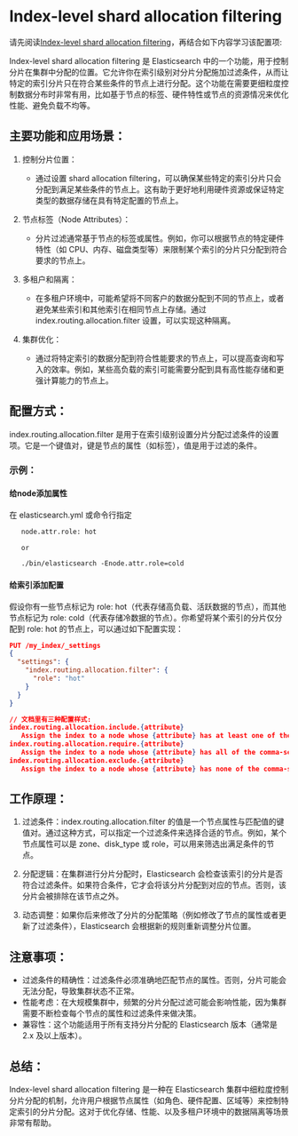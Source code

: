 # Index-level shard allocation filtering
请先阅读[Index-level shard allocation filtering](https://www.elastic.co/guide/en/elasticsearch/reference/current/shard-allocation-filtering.html)，再结合如下内容学习该配置项:

Index-level shard allocation filtering 是 Elasticsearch 中的一个功能，用于控制分片在集群中分配的位置。它允许你在索引级别对分片分配施加过滤条件，从而让特定的索引分片只在符合某些条件的节点上进行分配。这个功能在需要更细粒度控制数据分布时非常有用，比如基于节点的标签、硬件特性或节点的资源情况来优化性能、避免负载不均等。

## 主要功能和应用场景：
1. 控制分片位置：
   - 通过设置 shard allocation filtering，可以确保某些特定的索引分片只会分配到满足某些条件的节点上。这有助于更好地利用硬件资源或保证特定类型的数据存储在具有特定配置的节点上。

2. 节点标签（Node Attributes）：
   - 分片过滤通常基于节点的标签或属性。例如，你可以根据节点的特定硬件特性（如 CPU、内存、磁盘类型等）来限制某个索引的分片只分配到符合要求的节点上。

3. 多租户和隔离：
   - 在多租户环境中，可能希望将不同客户的数据分配到不同的节点上，或者避免某些索引和其他索引在相同节点上存储。通过 index.routing.allocation.filter 设置，可以实现这种隔离。

4. 集群优化：
   - 通过将特定索引的数据分配到符合性能要求的节点上，可以提高查询和写入的效率。例如，某些高负载的索引可能需要分配到具有高性能存储和更强计算能力的节点上。

## 配置方式：
index.routing.allocation.filter 是用于在索引级别设置分片分配过滤条件的设置项。它是一个键值对，键是节点的属性（如标签），值是用于过滤的条件。

### 示例：
#### 给node添加属性
在 elasticsearch.yml 或命令行指定
```txt
   node.attr.role: hot

   or 

   ./bin/elasticsearch -Enode.attr.role=cold
```

#### 给索引添加配置
假设你有一些节点标记为 role: hot（代表存储高负载、活跃数据的节点），而其他节点标记为 role: cold（代表存储冷数据的节点）。你希望将某个索引的分片仅分配到 role: hot 的节点上，可以通过如下配置实现：

```json
PUT /my_index/_settings
{
  "settings": {
    "index.routing.allocation.filter": {
      "role": "hot"
    }
  }
}

// 文档里有三种配置样式:
index.routing.allocation.include.{attribute}
   Assign the index to a node whose {attribute} has at least one of the comma-separated values.
index.routing.allocation.require.{attribute}
   Assign the index to a node whose {attribute} has all of the comma-separated values.
index.routing.allocation.exclude.{attribute}
   Assign the index to a node whose {attribute} has none of the comma-separated values.
```

## 工作原理：
1. 过滤条件：index.routing.allocation.filter 的值是一个节点属性与匹配值的键值对。通过这种方式，可以指定一个过滤条件来选择合适的节点。例如，某个节点属性可以是 zone、disk_type 或 role，可以用来筛选出满足条件的节点。

2. 分配逻辑：在集群进行分片分配时，Elasticsearch 会检查该索引的分片是否符合过滤条件。如果符合条件，它才会将该分片分配到对应的节点。否则，该分片会被排除在该节点之外。

3. 动态调整：如果你后来修改了分片的分配策略（例如修改了节点的属性或者更新了过滤条件），Elasticsearch 会根据新的规则重新调整分片位置。

## 注意事项：
- 过滤条件的精确性：过滤条件必须准确地匹配节点的属性。否则，分片可能会无法分配，导致集群状态不正常。
- 性能考虑：在大规模集群中，频繁的分片分配过滤可能会影响性能，因为集群需要不断检查每个节点的属性和过滤条件来做决策。
- 兼容性：这个功能适用于所有支持分片分配的 Elasticsearch 版本（通常是 2.x 及以上版本）。

## 总结：
Index-level shard allocation filtering 是一种在 Elasticsearch 集群中细粒度控制分片分配的机制，允许用户根据节点属性（如角色、硬件配置、区域等）来控制特定索引的分片分配。这对于优化存储、性能、以及多租户环境中的数据隔离等场景非常有帮助。
